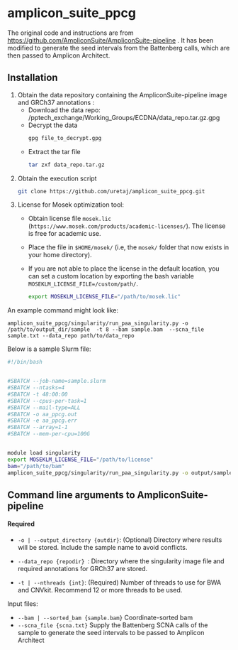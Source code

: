 # amplicon_suite_ppcg

The original code and instructions are from https://github.com/AmpliconSuite/AmpliconSuite-pipeline . It has been modified to generate the seed intervals from the Battenberg calls, which are then passed to Amplicon Architect.

## Installation
1. Obtain the data repository containing  the AmpliconSuite-pipeline image and GRCh37 annotations  :
    * Download the data repo: /pptech_exchange/Working_Groups/ECDNA/data_repo.tar.gz.gpg
    * Decrypt the data
         ```bash
         gpg file_to_decrypt.gpg
         ```
    * Extract the tar file
         ```bash
         tar zxf data_repo.tar.gz
         ```
2. Obtain the execution script
    ```bash
    git clone https://github.com/uretaj/amplicon_suite_ppcg.git
    ```
3. License for Mosek optimization tool:
    * Obtain license file `mosek.lic` (`https://www.mosek.com/products/academic-licenses/`). The license is free for academic use.
    * Place the file in `$HOME/mosek/` (i.e, the `mosek/` folder that now exists in your home directory).
    * If you are not able to place the license in the default location, you can set a custom location by exporting the bash variable   `MOSEKLM_LICENSE_FILE=/custom/path/`.
    
        ```bash
        export MOSEKLM_LICENSE_FILE="/path/to/mosek.lic"
        ```
An example command might look like:

`amplicon_suite_ppcg/singularity/run_paa_singularity.py -o /path/to/output_dir/sample  -t 8 --bam sample.bam  --scna_file sample.txt --data_repo path/to/data_repo `


Below is a sample Slurm file:
```bash
#!/bin/bash


#SBATCH --job-name=sample.slurm
#SBATCH --ntasks=4
#SBATCH -t 48:00:00
#SBATCH --cpus-per-task=1
#SBATCH --mail-type=ALL
#SBATCH -o aa_ppcg.out
#SBATCH -e aa_ppcg.err 
#SBATCH --array=1-1
#SBATCH --mem-per-cpu=100G


module load singularity
export MOSEKLM_LICENSE_FILE="/path/to/license"
bam="/path/to/bam"
amplicon_suite_ppcg/singularity/run_paa_singularity.py -o output/sample_name -t 4 --bam /path/to/bam/sample_name.bam --scna_file /path/to/scna/sample_name.txt --data_repo /data_repo
```
## Command line arguments to AmpliconSuite-pipeline
#### Required
- `-o | --output_directory {outdir}`: (Optional) Directory where results will be stored. Include the sample name to avoid conflicts.

- `--data_repo {repodir} `:  Directory where the singularity image file and  required annotations for GRCh37 are stored.

- `-t | --nthreads {int}`: (Required) Number of threads to use for BWA and CNVkit. Recommend 12 or more threads to be used.

Input files:

  * `--bam | --sorted_bam {sample.bam}` Coordinate-sorted bam
  * `--scna_file {scna.txt}` Supply the Battenberg SCNA calls of the sample to generate the seed intervals to be passed to Amplicon Architect

